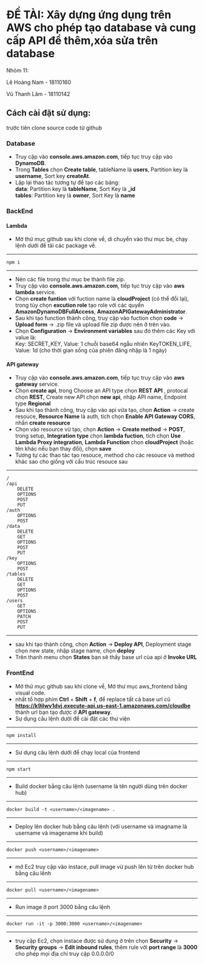 # ĐỀ TÀI: Xây dựng ứng dụng trên AWS cho phép tạo database và cung cấp API để thêm,xóa sửa trên database

Nhóm 11:

Lê Hoàng Nam - 18110160

Vũ Thanh Lâm - 18110142

## Cách cài đặt sử dụng:

trước tiên clone source code từ github

### Database

- Truy cập vào **console.aws.amazon.com**, tiếp tục truy cập vào **DynamoDB**.
- Trong **Tables** chọn **Create table**, tableName là **users**, Partition key là **username**, Sort key **createAt**.
- Lặp lại thao tác tương tự để tạo các bảng: \
  **data**: Partition key là **tableName**, Sort Key là **_id** \
  **tables**: Partition key là **owner**, Sort Key là **name** 

### BackEnd

#### Lambda

- Mở thử mục github sau khi clone về, di chuyển vào thư mục be, chạy lệnh dưới để tải các package về.
---
    npm i
---
- Nén các file trong thư mục be thành file zip.
- Truy cập vào **console.aws.amazon.com**, tiếp tục truy cập vào **aws lambda** service.
- Chọn **create funtion** với fuction name là **cloudProject** (có thể đổi lại), trong tùy chọn **excution role** tạo role với các quyển **AmazonDynamoDBFullAccess**, **AmazonAPIGatewayAdministrator**.
- Sau khi tạo function thành công, truy cập vào fuction chọn **code** -> **Upload form** -> .zip file và upload file zip được nén ở trên vào.
- Chọn **Configuration** -> **Environment variables** sau đó thêm các Key với value là:\
Key: SECRET_KEY, Value: 1 chuỗi base64 ngẫu nhiên
KeyTOKEN_LIFE, Value: 1d (cho thời gian sống của phiên đăng nhập là 1 ngày) 

#### API gateway

- Truy cập vào **console.aws.amazon.com**, tiếp tục truy cập vào **aws gateway** service.
- Chọn **create api**, trong Choose an API type chọn **REST API** , protocal chọn **REST**, Create new API chọn **new api**, nhập API name, Endpoint type **Regional**
- Sau khi tạo thành công, truy cập vào api vừa tạo, chọn **Action** -> create resouce, **Resource Name** là auth, tích chọn **Enable API Gateway CORS**, nhấn **create resource**
- Chọn vào resource vừ tạo, chọn **Action** -> **Create method** -> **POST**, trong setup, **Integration type** chọn **lambda fuction**, tích chọn **Use Lambda Proxy integration**, **Lambda Function** chọn **cloudProject** (hoặc tên khác nếu bạn thay đổi), chọn **save**
- Tương tự các thao tác tạo resouce, method cho các resouce và method khác sao cho giống với cấu trúc resouce sau

---
    /
    /api
        DELETE
        OPTIONS
        POST
        PUT
    /auth
        OPTIONS
        POST
    /data
        DELETE
        GET
        OPTIONS
        POST
        PUT
    /key
        OPTIONS
        POST
    /tables
        DELETE
        GET
        OPTIONS
        POST
    /users
        GET
        OPTIONS
        PATCH
        POST
        PUT

---
+ sau khi tạo thành công, chọn **Action** -> **Deploy API**, Deployment stage chọn new state, nhập stage name, chọn **deploy**
+ Trên thanh menu chọn **States** bạn sẽ thấy base url của api ở **Invoke URL**


### FrontEnd

- Mở thử mục github sau khi clone về, Mở thư mục aws_frontend bằng visual code.
- nhất tổ hợp phím **Ctrl** + **Shift** + **f**, để replace tất cả base url cũ **https://k9ilwv1dvj.execute-api.us-east-1.amazonaws.com/cloudbe** thành url bạn tạo được ở **API gateway**.
- Sự dụng câu lệnh dười để cài đặt các thư viện
---
    npm install
---
- Sư dụng câu lệnh dưới để chạy local của frontend
---
    npm start
---
- Build docker bằng câu lệnh (username là tên người dùng trên docker hub)
---
    docker build -t <username>/<imagename> .
---
- Deploy lên docker hub bằng câu lệnh (với username và imagname là username và imagename khi build)
---
    docker push <username>/<imagename>
---
- mở Ec2 truy cập vào instace, pull image vừ push lên từ trên docker hub bằng câu lênh
---
    docker pull <username>/<imagename>
---
- Run image ở port 3000 bằng câu lệnh
---
    docker run -it -p 3000:3000 <username>/<imagename>
---
- truy cập Ec2, chọn instace được sử dụng ở trên chọn **Security** -> **Security groups** -> **Edit inbound rules**, thêm rule với **port range** là **3000** cho phép mọi địa chỉ truy cập 0.0.0.0/0

